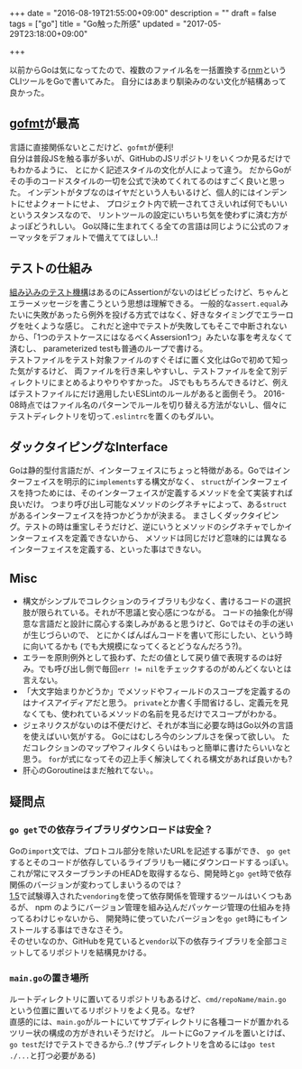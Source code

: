 +++
date = "2016-08-19T21:55:00+09:00"
description = ""
draft = false
tags = ["go"]
title = "Go触った所感"
updated = "2017-05-29T23:18:00+09:00"

+++

以前からGoは気になってたので、複数のファイル名を一括置換する[rnm][rnm]というCLIツールをGoで書いてみた。
自分にはあまり馴染みのない文化が結構あって良かった。

[rnm]: https://github.com/ryym/rnm

## [gofmt](https://golang.org/cmd/gofmt/)が最高

言語に直接関係ないとこだけど、`gofmt`が便利!  
自分は普段JSを触る事が多いが、GitHubのJSリポジトリをいくつか見るだけでもわかるように、
とにかく記述スタイルの文化が人によって違う。
だからGoがその手のコードスタイルの一切を公式で決めてくれてるのはすごく良いと思った。
インデントがタブなのはイヤだという人もいるけど、個人的にはインデントにせよクォートにせよ、
プロジェクト内で統一されてさえいれば何でもいいというスタンスなので、
リントツールの設定にいちいち気を使わずに済む方がよっぽどうれしい。
Go以降に生まれてくる全ての言語は同じように公式のフォーマッタをデフォルトで備えててほしい..!

## テストの仕組み

[組み込みのテスト機構][go-testing]はあるのにAssertionがないのはビビったけど、ちゃんとエラーメッセージを書こうという思想は理解できる。
一般的な`assert.equal`みたいに失敗があったら例外を投げる方式ではなく、好きなタイミングでエラーログを吐くような感じ。
これだと途中でテストが失敗してもそこで中断されないから、「1つのテストケースにはなるべくAssersion1つ」みたいな事を考えなくて済むし、
parameterized testも普通のループで書ける。  
テストファイルをテスト対象ファイルのすぐそばに置く文化はGoで初めて知った気がするけど、
両ファイルを行き来しやすいし、テストファイルを全て別ディレクトリにまとめるよりやりやすかった。
JSでももちろんできるけど、例えばテストファイルにだけ適用したいESLintのルールがあると面倒そう。
2016-08時点ではファイル名のパターンでルールを切り替える方法がないし、個々にテストディレクトリを切って`.eslintrc`を置くのもダルい。

[go-testing]: https://golang.org/pkg/testing/

## ダックタイピングなInterface

Goは静的型付言語だが、インターフェイスにちょっと特徴がある。Goではインターフェイスを明示的に`implements`する構文がなく、
`struct`がインターフェイスを持つためには、そのインターフェイスが定義するメソッドを全て実装すれば良いだけ。
つまり呼び出し可能なメソッドのシグネチャによって、ある`struct`があるインターフェイスを持つかどうかが決まる。
まさしくダックタイピング。テストの時は重宝しそうだけど、逆にいうとメソッドのシグネチャでしかインターフェイスを定義できないから、
メソッドは同じだけど意味的には異なるインターフェイスを定義する、といった事はできない。

## Misc

- 構文がシンプルでコレクションのライブラリも少なく、書けるコードの選択肢が限られている。それが不思議と安心感につながる。
  コードの抽象化が得意な言語だと設計に腐心する楽しみがあると思うけど、Goではその手の迷いが生じづらいので、
  とにかくばんばんコードを書いて形にしたい、という時に向いてるかも (でも大規模になってくるとどうなんだろう?)。
- エラーを原則例外として扱わず、ただの値として戻り値で表現するのは好み。でも呼び出し側で毎回`err != nil`をチェックするのがめんどくないとは言えない。
- 「大文字始まりかどうか」でメソッドやフィールドのスコープを定義するのはナイスアイディアだと思う。
  `private`とか書く手間省けるし、定義元を見なくても、使われているメソッドの名前を見るだけでスコープがわかる。
- ジェネリクスがないのは不便だけど、それが本当に必要な時はGo以外の言語を使えばいい気がする。
  Goにはむしろ今のシンプルさを保って欲しい。
  ただコレクションのマップやフィルタくらいはもっと簡単に書けたらいいなと思う。
  `for`が式になってその辺上手く解決してくれる構文があれば良いかも?
- 肝心のGoroutineはまだ触れてない。。

## 疑問点

### `go get`での依存ライブラリダウンロードは安全？

Goの`import`文では、プロトコル部分を除いたURLを記述する事ができ、
`go get`するとそのコードが依存しているライブラリも一緒にダウンロードするっぽい。
これが常にマスターブランチのHEADを取得するなら、開発時と`go get`時で依存関係のバージョンが変わってしまいうるのでは？  
[1.5](https://golang.org/doc/go1.5)で試験導入された`vendoring`を使って依存関係を管理するツールはいくつもあるが、
npm のようにバージョン管理を組み込んだパッケージ管理の仕組みを持ってるわけじゃないから、
開発時に使っていたバージョンを`go get`時にもインストールする事はできなさそう。  
そのせいなのか、GitHubを見ていると`vendor`以下の依存ライブラリを全部コミットしてるリポジトリを結構見かける。

### `main.go`の置き場所

ルートディレクトリに置いてるリポジトリもあるけど、`cmd/repoName/main.go`という位置に置いてるリポジトリをよく見る。なぜ?  
直感的には、`main.go`がルートにいてサブディレクトリに各種コードが置かれるツリー状の構成の方がきれいそうだけど。
ルートにGoファイルを置いとけば、`go test`だけでテストできるから..?  (サブディレクトリを含めるには`go test ./...`と打つ必要がある)
